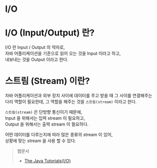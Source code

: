 I/O
===

# I/O (Input/Output) 란?

I/O 란 Input / Output 의 약자로,   
자바 어플리케이션을 기준으로 읽어 오는 것을 Input 이라고 하고,   
내보내는 것을 Output 이라고 한다.

# 스트림 (Stream) 이란?

자바 어플리케이션과 외부 장치 사이에 데이터를 주고 받을 때 그 사이를 연결해주는   
다리 역할이 필요한데, 그 역할을 해주는 것을 `스트림(stream)` 이라고 한다.

`스트림(stream)` 은 단방향 통신이기 때문에,   
Input 을 위해서는 입력 stream 이 필요하고,   
Output 을 위해서는 출력 stream 이 필요하다.

어떤 데이터를 다루는지에 따라 많은 종류의 stream 이 있어,   
상황에 맞는 stream 을 사용 할 수 있다.



> 웹문서
> - [The Java Tutorials(I/O)](https://docs.oracle.com/javase/tutorial/essential/io/)
